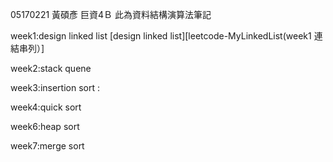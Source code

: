 05170221
黃碩彥 
巨資4Ｂ 
此為資料結構演算法筆記

week1:design linked list 
[design linked list][leetcode-MyLinkedList(week1 連結串列）]


week2:stack quene



week3:insertion sort  :
 
 
week4:quick sort



week6:heap sort


week7:merge sort
